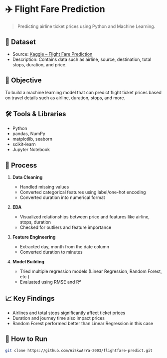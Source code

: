 # ✈️ Flight Fare Prediction

> Predicting airline ticket prices using Python and Machine Learning.

## 📁 Dataset
- Source: [Kaggle – Flight Fare Prediction](https://www.kaggle.com/datasets/shubhambathwal/flight-price-prediction)
- Description: Contains data such as airline, source, destination, total stops, duration, and price.

## 🎯 Objective
To build a machine learning model that can predict flight ticket prices based on travel details such as airline, duration, stops, and more.

## 🛠️ Tools & Libraries
- Python
- pandas, NumPy
- matplotlib, seaborn
- scikit-learn
- Jupyter Notebook

## 🚀 Process
1. **Data Cleaning**  
   - Handled missing values  
   - Converted categorical features using label/one-hot encoding  
   - Converted duration into numerical format  

2. **EDA**  
   - Visualized relationships between price and features like airline, stops, duration  
   - Checked for outliers and feature importance

3. **Feature Engineering**  
   - Extracted day, month from the date column  
   - Converted duration to minutes  

4. **Model Building**  
   - Tried multiple regression models (Linear Regression, Random Forest, etc.)  
   - Evaluated using RMSE and R²

## 📈 Key Findings
- Airlines and total stops significantly affect ticket prices  
- Duration and journey time also impact prices  
- Random Forest performed better than Linear Regression in this case

## 📌 How to Run
```bash
git clone https://github.com/AiSkwArYa-2003/flightfare-predict.git
